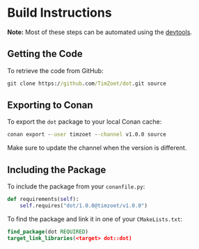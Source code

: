 # Build Instructions

**Note:** Most of these steps can be automated using the [devtools](https://github.com/TimZoet/devtools).

## Getting the Code

To retrieve the code from GitHub:

```cmd
git clone https://github.com/TimZoet/dot.git source
```

## Exporting to Conan

To export the `dot` package to your local Conan cache:

```cmd
conan export --user timzoet --channel v1.0.0 source
```

Make sure to update the channel when the version is different.

## Including the Package

To include the package from your `conanfile.py`:

```py
def requirements(self):
    self.requires("dot/1.0.0@timzoet/v1.0.0")
```

To find the package and link it in one of your `CMakeLists.txt`:

```cmake
find_package(dot REQUIRED)
target_link_libraries(<target> dot::dot)
```
